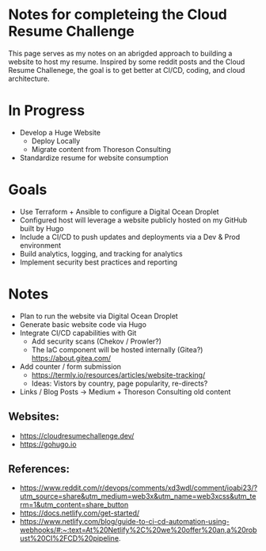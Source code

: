 # Notes for completeing the Cloud Resume Challenge  
This page serves as my notes on an abrigded approach to building a website to host my resume. Inspired by some reddit posts and the Cloud Resume Challenege, the goal is to get better at CI/CD, coding, and cloud architecture. 

# In Progress
* Develop a Huge Website
  * Deploy Locally
  * Migrate content from Thoreson Consulting
* Standardize resume for website consumption

# Goals 
* Use Terraform + Ansible to configure a Digital Ocean Droplet
* Configured host will leverage a website publicly hosted on my GitHub built by Hugo
* Include a CI/CD to push updates and deployments via a Dev & Prod environment
* Build analytics, logging, and tracking for analytics
* Implement security best practices and reporting

# Notes
* Plan to run the website via Digital Ocean Droplet
* Generate basic website code via Hugo
* Integrate CI/CD capabilities with Git
  * Add security scans (Chekov / Prowler?)
  * The IaC component will be hosted internally (Gitea?) https://about.gitea.com/
* Add counter / form submission
  * https://termly.io/resources/articles/website-tracking/ 
  * Ideas: Vistors by country, page popularity, re-directs? 
* Links / Blog Posts -> Medium + Thoreson Consulting old content

## Websites: 
* https://cloudresumechallenge.dev/
* https://gohugo.io

## References: 
* https://www.reddit.com/r/devops/comments/xd3wdl/comment/ioabi23/?utm_source=share&utm_medium=web3x&utm_name=web3xcss&utm_term=1&utm_content=share_button
* https://docs.netlify.com/get-started/
* https://www.netlify.com/blog/guide-to-ci-cd-automation-using-webhooks/#:~:text=At%20Netlify%2C%20we%20offer%20an,a%20robust%20CI%2FCD%20pipeline.
